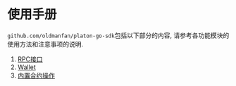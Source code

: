 # 使用手册

`github.com/oldmanfan/platon-go-sdk`包括以下部分的内容, 请参考各功能模块的使用方法和注意事项的说明.

1. [RPC接口](./rpc.md)
2. [Wallet](./wallet.md)
3. [内置合约操作](./embedcontract.md)

